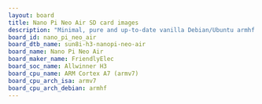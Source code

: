 ```yaml
---
layout: board
title: Nano Pi Neo Air SD card images
description: "Minimal, pure and up-to-date vanilla Debian/Ubuntu armhf SD card images for Nano Pi Neo Air by FriendlyElec, SoC: Allwinner H3, CPU ISA: armv7"
board_id: nano_pi_neo_air
board_dtb_name: sun8i-h3-nanopi-neo-air
board_name: Nano Pi Neo Air
board_maker_name: FriendlyElec
board_soc_name: Allwinner H3
board_cpu_name: ARM Cortex A7 (armv7)
board_cpu_arch_isa: armv7
board_cpu_arch_debian: armhf
---
```

